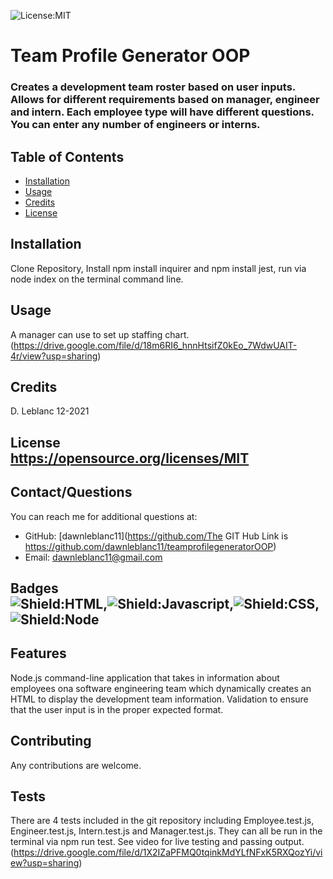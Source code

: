 
![License:MIT](https://img.shields.io/badge/License-MIT-yellow.svg)
  
  # Team Profile Generator OOP
  ### Creates a development team roster based on user inputs.  Allows for different requirements based on manager, engineer and intern.  Each employee type will have different questions.  You can enter any number of engineers or interns.
  ## Table of Contents
    
  * [Installation](#installation)
  * [Usage](#usage)
  * [Credits](#credits)
  * [License](#license)
  
  ## Installation
  Clone Repository, Install npm install inquirer and npm install jest, run via node index on the terminal command line.
  
  ## Usage 
  A manager can use to set up staffing chart.
(https://drive.google.com/file/d/18m6RI6_hnnHtsifZ0kEo_7WdwUAIT-4r/view?usp=sharing)
  ## Credits
  D. Leblanc 12-2021
##
## License <br>https://opensource.org/licenses/MIT
  ## Contact/Questions
  You can reach me for additional questions at:
  * GitHub: [dawnleblanc11](https://github.com/The GIT Hub Link is https://github.com/dawnleblanc11/teamprofilegeneratorOOP)
  * Email: dawnleblanc11@gmail.com
## Badges <br>![Shield:HTML](https://img.shields.io/badge/HTML-239120?style=for-the-badge&logo=html5&logoColor=white),![Shield:Javascript](https://img.shields.io/badge/JavaScript-F7DF1E?style=for-the-badge&logo=javascript&logoColor=black),![Shield:CSS](https://img.shields.io/badge/CSS-239120?&style=for-the-badge&logo=css3&logoColor=white),![Shield:Node](https://img.shields.io/badge/Node.js-43853D?style=for-the-badge&logo=node.js&logoColor=white) 
    
  ## Features
  Node.js command-line application that takes in information about employees ona software engineering team which dynamically creates an HTML to display the development team information. Validation to ensure that the user input is in the proper expected format.
  
  ## Contributing  
  Any contributions are welcome.
  
  ## Tests
  There are 4 tests included in the git repository including Employee.test.js, Engineer.test.js, Intern.test.js and Manager.test.js.  They can all be run in the terminal via npm run test.  See video for live testing and passing output.
(https://drive.google.com/file/d/1X2IZaPFMQ0tqinkMdYLfNFxK5RXQozYi/view?usp=sharing)


